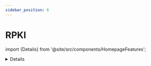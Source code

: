 ```yaml
---
sidebar_position: 6
---
```


# RPKI

import {Details} from '@site/src/components/HomepageFeatures';

<Details time="low" hardware={false} implementation={"RZ-Betrieb"} refs={[{name: "BSI TLS 2.0.01 a & c", link: "https://bsi.bund.de"}, {name: "BSI TLS 201 a & c", link: "https://bsi.bund.de"}, {name: "BSI TLS 2.0.01", link: "https://bsi.bund.de"}, {name: "BSI TLS 2.0.01 a", link: "https://bsi.bund.de"}]} />

## Management Summary

## Erläuterung für OZG-Dienstverantwortliche

## Technischer Umsetzungsansatz